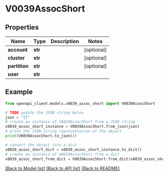 # V0039AssocShort


## Properties

Name | Type | Description | Notes
------------ | ------------- | ------------- | -------------
**account** | **str** |  | [optional] 
**cluster** | **str** |  | [optional] 
**partition** | **str** |  | [optional] 
**user** | **str** |  | 

## Example

```python
from openapi_client.models.v0039_assoc_short import V0039AssocShort

# TODO update the JSON string below
json = "{}"
# create an instance of V0039AssocShort from a JSON string
v0039_assoc_short_instance = V0039AssocShort.from_json(json)
# print the JSON string representation of the object
print(V0039AssocShort.to_json())

# convert the object into a dict
v0039_assoc_short_dict = v0039_assoc_short_instance.to_dict()
# create an instance of V0039AssocShort from a dict
v0039_assoc_short_from_dict = V0039AssocShort.from_dict(v0039_assoc_short_dict)
```
[[Back to Model list]](../README.md#documentation-for-models) [[Back to API list]](../README.md#documentation-for-api-endpoints) [[Back to README]](../README.md)


